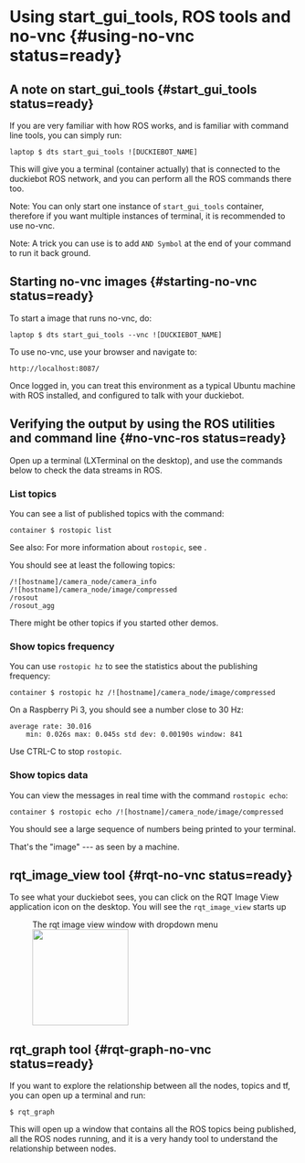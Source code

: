 # Using start_gui_tools, ROS tools and no-vnc {#using-no-vnc status=ready}

## A note on start_gui_tools {#start_gui_tools status=ready}

If you are very familiar with how ROS works, and is familiar with command line tools, you can simply run:

    laptop $ dts start_gui_tools ![DUCKIEBOT_NAME]

This will give you a terminal (container actually) that is connected to the duckiebot ROS network, and you can perform all the ROS commands there too. 

Note: You can only start one instance of `start_gui_tools` container, therefore if you want multiple instances of terminal, it is recommended to use no-vnc.

Note: A trick you can use is to add `AND Symbol` at the end of your command to run it back ground. 

## Starting no-vnc images {#starting-no-vnc status=ready}

To start a image that runs no-vnc, do:

    laptop $ dts start_gui_tools --vnc ![DUCKIEBOT_NAME]

To use no-vnc, use your browser and navigate to:

    http://localhost:8087/

Once logged in, you can treat this environment as a typical Ubuntu machine with ROS installed, and configured to talk with your duckiebot.

## Verifying the output by using the ROS utilities and command line {#no-vnc-ros status=ready}

Open up a terminal (LXTerminal on the desktop), and use the commands below to check the data streams in ROS.

### List topics

You can see a list of published topics with the command:

    container $ rostopic list

See also: For more information about `rostopic`, see [](+software_reference#rostopic).

You should see at least the following topics:

    /![hostname]/camera_node/camera_info
    /![hostname]/camera_node/image/compressed
    /rosout
    /rosout_agg

There might be other topics if you started other demos.

### Show topics frequency

You can use `rostopic hz` to see the statistics about the publishing frequency:

    container $ rostopic hz /![hostname]/camera_node/image/compressed

On a Raspberry Pi 3, you should see a number close to 30 Hz:

    average rate: 30.016
        min: 0.026s max: 0.045s std dev: 0.00190s window: 841

Use CTRL-C to stop `rostopic`.

### Show topics data

You can view the messages in real time with the command `rostopic echo`:

    container $ rostopic echo /![hostname]/camera_node/image/compressed

You should see a large sequence of numbers being printed to your terminal.

That's the "image" --- as seen by a machine.

## rqt_image_view tool {#rqt-no-vnc status=ready}

To see what your duckiebot sees, you can click on the RQT Image View application icon on the desktop. You will see the `rqt_image_view` starts up

<figure>
    <figcaption>The rqt image view window with dropdown menu</figcaption>
    <img style='width:12em' src="rqt_image_view.png"/>
</figure>

## rqt_graph tool {#rqt-graph-no-vnc status=ready}

If you want to explore the relationship between all the nodes, topics and tf, you can open up a terminal and run:

    $ rqt_graph

This will open up a window that contains all the ROS topics being published, all the ROS nodes running, and it is a very handy tool to understand the relationship between nodes.
